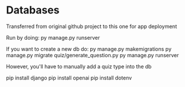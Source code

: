 # Databases

Transferred from original github project to this one for app deployment

Run by doing: py manage.py runserver

If you want to create a new db do: 
py manage.py makemigrations
py manage.py migrate
quiz/generate_question.py
py manage.py runserver

However, you'll have to manually add a quiz type into the db

pip install django
pip install openai
pip install dotenv
